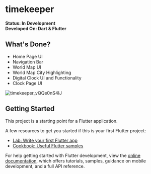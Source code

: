 # timekeeper

**Status: In Development**  
**Developed On: Dart & Flutter** 

## What's Done?
- Home Page UI
- Navigation Bar
- World Map UI
- World Map City Highlighting
- Digital Clock UI and Functionality
- Clock Page UI

![timekeeper_vQQe0nS4IJ](https://github.com/arakido/timekeeper/assets/38557531/de9ca3ef-b37a-4c3a-8528-b076d94e1d88)

## Getting Started

This project is a starting point for a Flutter application.

A few resources to get you started if this is your first Flutter project:

- [Lab: Write your first Flutter app](https://docs.flutter.dev/get-started/codelab)
- [Cookbook: Useful Flutter samples](https://docs.flutter.dev/cookbook)

For help getting started with Flutter development, view the
[online documentation](https://docs.flutter.dev/), which offers tutorials,
samples, guidance on mobile development, and a full API reference.

